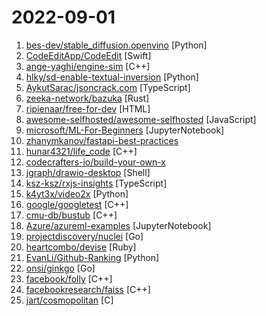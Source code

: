 # 2022-09-01

1. [bes-dev/stable_diffusion.openvino](https://github.com/bes-dev/stable_diffusion.openvino "") [Python]
2. [CodeEditApp/CodeEdit](https://github.com/CodeEditApp/CodeEdit "CodeEdit App for macOS – Elevate your code editing experience. Open source, free forever.") [Swift]
3. [ange-yaghi/engine-sim](https://github.com/ange-yaghi/engine-sim "Combustion engine simulator that generates realistic audio.") [C++]
4. [hlky/sd-enable-textual-inversion](https://github.com/hlky/sd-enable-textual-inversion "Copy these files to your stable-diffusion to enable text-inversion") [Python]
5. [AykutSarac/jsoncrack.com](https://github.com/AykutSarac/jsoncrack.com "🔮 Seamlessly visualize your JSON data instantly into graphs; paste, import or fetch!") [TypeScript]
6. [zeeka-network/bazuka](https://github.com/zeeka-network/bazuka "Rust implementation of Zeeka protocol") [Rust]
7. [ripienaar/free-for-dev](https://github.com/ripienaar/free-for-dev "A list of SaaS, PaaS and IaaS offerings that have free tiers of interest to devops and infradev") [HTML]
8. [awesome-selfhosted/awesome-selfhosted](https://github.com/awesome-selfhosted/awesome-selfhosted "A list of Free Software network services and web applications which can be hosted on your own servers") [JavaScript]
9. [microsoft/ML-For-Beginners](https://github.com/microsoft/ML-For-Beginners "12 weeks, 26 lessons, 52 quizzes, classic Machine Learning for all") [JupyterNotebook]
10. [zhanymkanov/fastapi-best-practices](https://github.com/zhanymkanov/fastapi-best-practices "FastAPI Best Practices and Conventions we used @ hi.peerlink.me") 
11. [hunar4321/life_code](https://github.com/hunar4321/life_code "A simple program to simulate attraction/reuplsion forces between many particles") [C++]
12. [codecrafters-io/build-your-own-x](https://github.com/codecrafters-io/build-your-own-x "Master programming by recreating your favorite technologies from scratch.") 
13. [jgraph/drawio-desktop](https://github.com/jgraph/drawio-desktop "Official electron build of draw.io") [Shell]
14. [ksz-ksz/rxjs-insights](https://github.com/ksz-ksz/rxjs-insights "See through the observables.") [TypeScript]
15. [k4yt3x/video2x](https://github.com/k4yt3x/video2x "A lossless video/GIF/image upscaler achieved with waifu2x, Anime4K, SRMD and RealSR. Started in Hack the Valley 2, 2018.") [Python]
16. [google/googletest](https://github.com/google/googletest "GoogleTest - Google Testing and Mocking Framework") [C++]
17. [cmu-db/bustub](https://github.com/cmu-db/bustub "The BusTub Relational Database Management System (Educational)") [C++]
18. [Azure/azureml-examples](https://github.com/Azure/azureml-examples "Official community-driven Azure Machine Learning examples, tested with GitHub Actions.") [JupyterNotebook]
19. [projectdiscovery/nuclei](https://github.com/projectdiscovery/nuclei "Fast and customizable vulnerability scanner based on simple YAML based DSL.") [Go]
20. [heartcombo/devise](https://github.com/heartcombo/devise "Flexible authentication solution for Rails with Warden.") [Ruby]
21. [EvanLi/Github-Ranking](https://github.com/EvanLi/Github-Ranking "⭐Github Ranking⭐ Github stars and forks ranking list. Github Top100 stars list of different languages. Automatically update daily. | Github仓库排名，每日自动更新") [Python]
22. [onsi/ginkgo](https://github.com/onsi/ginkgo "A Modern Testing Framework for Go") [Go]
23. [facebook/folly](https://github.com/facebook/folly "An open-source C++ library developed and used at Facebook.") [C++]
24. [facebookresearch/faiss](https://github.com/facebookresearch/faiss "A library for efficient similarity search and clustering of dense vectors.") [C++]
25. [jart/cosmopolitan](https://github.com/jart/cosmopolitan "build-once run-anywhere c library") [C]
